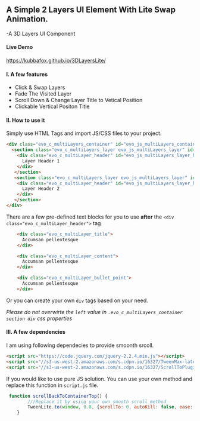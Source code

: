 ## A Simple 2 Layers UI Element With Lite Swap Animation. 
 -A 3D Layers UI Component		 
 #### Live Demo
 https://kubbafox.github.io/3DLayersLite/
 
 #### I. A few features
 - Click & Swap Layers
 - Fade The Visited Layer
 - Scroll Down & Change Layer Title to Vetical Position
 - Clickable Vertical Positon Title
 
 #### II. How to use it
 Simply use HTML Tags and import JS/CSS files to your project. 
 
 ```HTML
 <div class="evo_c_multiLayers_container" id="evo_js_multiLayers_container">
   <section class="evo_c_multiLayers_layer evo_js_multiLayers_layer" id="evo_js_multiLayers_layer_1">
     <div class="evo_c_multiLayer_header" id="evo_js_multiLayers_layer_header_1">
       Layer Header 1
     </div>
    </section>
    <section class="evo_c_multiLayers_layer evo_js_multiLayers_layer" id="evo_js_multiLayers_layer_2">
     <div class="evo_c_multiLayer_header" id="evo_js_multiLayers_layer_header_2">
       Layer Header 2
     </div>
    </section>
 </div>   
 ```
 There are a few pre-defined text blocks for you to use **after** the `<div class="evo_c_multiLayer_header">` tag
 
 
 ```HTML
     <div class="evo_c_multiLayer_title">
       Accumsan pellentesque
     </div>
 ```
 
 ```HTML
     <div class="evo_c_multiLayer_content">
       Accumsan pellentesque
     </div>
 ```
 
 ```HTML
     <div class="evo_c_multiLayer_bullet_point">
       Accumsan pellentesque
     </div>
 ```
 
 Or you can create your own `div` tags based on your need. 
 
 *Please do not overwirte the `left` value in `.evo_c_multiLayers_container section div` css properties*
 
 #### III. A few dependencies
 I am using following dependecies to provide smoonth srcoll.
 
 ```HTML
 <script src="https://code.jquery.com/jquery-2.2.4.min.js"></script>
 <script src="//s3-us-west-2.amazonaws.com/s.cdpn.io/16327/TweenMax-latest-beta.js?v=corn"></script>
 <script src="//s3-us-west-2.amazonaws.com/s.cdpn.io/16327/ScrollToPlugin-latest-beta.js?v=corn"></script>
 ```
 
 If you would like to use pure JS solution. You can use your own method and replace this function in `script.js` file.
 ```JavaScript
  function scrollBackToContainerTop() {
         ///Replace it by using your own smooth scroll method
         TweenLite.to(window, 0.8, {scrollTo: 0, autoKill: false, ease: Power2.easeOut});
     }
 ```